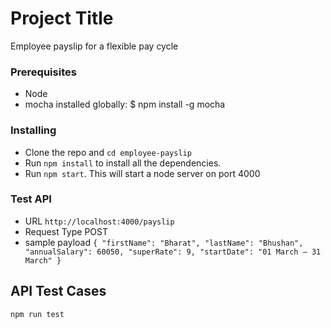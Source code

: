 # Project Title

Employee payslip for a flexible pay cycle

### Prerequisites
- Node
- mocha installed globally: $ npm install -g mocha

### Installing
- Clone the repo and `cd employee-payslip`
- Run `npm install` to install all the dependencies.
- Run `npm start`. This will start a node server on port 4000

### Test API
- URL `http://localhost:4000/payslip`
- Request Type POST
- sample payload `{
            "firstName": "Bharat",
            "lastName": "Bhushan",
            "annualSalary": 60050,
            "superRate": 9,
            "startDate": "01 March – 31 March"
        }
        `
## API Test Cases
 `npm run test`